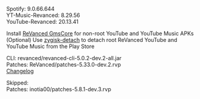 Spotify: 9.0.66.644  
YT-Music-Revanced: 8.29.56  
YouTube-Revanced: 20.13.41  

Install [ReVanced GmsCore](https://github.com/ReVanced/GmsCore/releases/latest) for non-root YouTube and YouTube Music APKs  
(Optional) Use [zygisk-detach](https://github.com/j-hc/zygisk-detach/releases/latest) to detach root ReVanced YouTube and YouTube Music from the Play Store
  
CLI: revanced/revanced-cli-5.0.2-dev.2-all.jar  
Patches: ReVanced/patches-5.33.0-dev.2.rvp  
[Changelog](https://github.com/ReVanced/revanced-patches/releases/tag/v5.33.0-dev.2)  

Skipped:  
Patches: inotia00/patches-5.8.1-dev.3.rvp    
